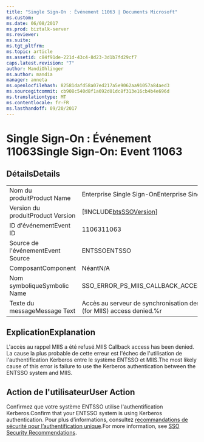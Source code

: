 ```yaml
---
title: "Single Sign-On : Événement 11063 | Documents Microsoft"
ms.custom: 
ms.date: 06/08/2017
ms.prod: biztalk-server
ms.reviewer: 
ms.suite: 
ms.tgt_pltfrm: 
ms.topic: article
ms.assetid: c84f91de-221d-43c4-8d23-3d1b7fd29cf7
caps.latest.revision: "7"
author: MandiOhlinger
ms.author: mandia
manager: anneta
ms.openlocfilehash: 82581dafd58a07ed217a5e9062aa91057a84aed3
ms.sourcegitcommit: cb908c540d8f1a692d01dc8f313e16cb4b4e696d
ms.translationtype: MT
ms.contentlocale: fr-FR
ms.lasthandoff: 09/20/2017
---
```

# <a name="single-sign-on-event-11063"></a><span data-ttu-id="02a1b-102">Single Sign-On : Événement 11063</span><span class="sxs-lookup"><span data-stu-id="02a1b-102">Single Sign-On: Event 11063</span></span>
## <a name="details"></a><span data-ttu-id="02a1b-103">Détails</span><span class="sxs-lookup"><span data-stu-id="02a1b-103">Details</span></span>  
  
|||  
|-|-|  
|<span data-ttu-id="02a1b-104">Nom du produit</span><span class="sxs-lookup"><span data-stu-id="02a1b-104">Product Name</span></span>|<span data-ttu-id="02a1b-105">Enterprise Single Sign-On</span><span class="sxs-lookup"><span data-stu-id="02a1b-105">Enterprise Single Sign-On</span></span>|  
|<span data-ttu-id="02a1b-106">Version du produit</span><span class="sxs-lookup"><span data-stu-id="02a1b-106">Product Version</span></span>|[!INCLUDE[btsSSOVersion](../includes/btsssoversion-md.md)]|  
|<span data-ttu-id="02a1b-107">ID d'événement</span><span class="sxs-lookup"><span data-stu-id="02a1b-107">Event ID</span></span>|<span data-ttu-id="02a1b-108">11063</span><span class="sxs-lookup"><span data-stu-id="02a1b-108">11063</span></span>|  
|<span data-ttu-id="02a1b-109">Source de l'événement</span><span class="sxs-lookup"><span data-stu-id="02a1b-109">Event Source</span></span>|<span data-ttu-id="02a1b-110">ENTSSO</span><span class="sxs-lookup"><span data-stu-id="02a1b-110">ENTSSO</span></span>|  
|<span data-ttu-id="02a1b-111">Composant</span><span class="sxs-lookup"><span data-stu-id="02a1b-111">Component</span></span>|<span data-ttu-id="02a1b-112">Néant</span><span class="sxs-lookup"><span data-stu-id="02a1b-112">N/A</span></span>|  
|<span data-ttu-id="02a1b-113">Nom symbolique</span><span class="sxs-lookup"><span data-stu-id="02a1b-113">Symbolic Name</span></span>|<span data-ttu-id="02a1b-114">SSO_ERROR_PS_MIIS_CALLBACK_ACCESS_DENIED</span><span class="sxs-lookup"><span data-stu-id="02a1b-114">SSO_ERROR_PS_MIIS_CALLBACK_ACCESS_DENIED</span></span>|  
|<span data-ttu-id="02a1b-115">Texte du message</span><span class="sxs-lookup"><span data-stu-id="02a1b-115">Message Text</span></span>|<span data-ttu-id="02a1b-116">Accès au serveur de synchronisation des mots de passe (pour MIIS) refusé.%r</span><span class="sxs-lookup"><span data-stu-id="02a1b-116">Password sync server (for MIIS) access denied.%r</span></span>|  
  
## <a name="explanation"></a><span data-ttu-id="02a1b-117">Explication</span><span class="sxs-lookup"><span data-stu-id="02a1b-117">Explanation</span></span>  
 <span data-ttu-id="02a1b-118">L'accès au rappel MIIS a été refusé.</span><span class="sxs-lookup"><span data-stu-id="02a1b-118">MIIS Callback access has been denied.</span></span> <span data-ttu-id="02a1b-119">La cause la plus probable de cette erreur est l'échec de l'utilisation de l'authentification Kerberos entre le système ENTSSO et MIIS.</span><span class="sxs-lookup"><span data-stu-id="02a1b-119">The most likely cause of this error is failure to use the Kerberos authentication between the ENTSSO system and MIIS.</span></span>  
  
## <a name="user-action"></a><span data-ttu-id="02a1b-120">Action de l'utilisateur</span><span class="sxs-lookup"><span data-stu-id="02a1b-120">User Action</span></span>  
 <span data-ttu-id="02a1b-121">Confirmez que votre système ENTSSO utilise l'authentification Kerberos.</span><span class="sxs-lookup"><span data-stu-id="02a1b-121">Confirm that your ENTSSO system is using Kerberos authentication.</span></span> <span data-ttu-id="02a1b-122">Pour plus d’informations, consultez [recommandations de sécurité pour l’authentification unique](../core/sso-security-recommendations.md).</span><span class="sxs-lookup"><span data-stu-id="02a1b-122">For more information, see [SSO Security Recommendations](../core/sso-security-recommendations.md).</span></span>